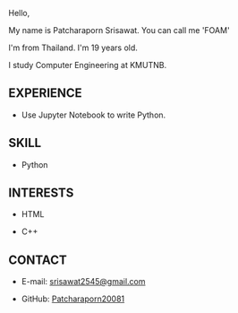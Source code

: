 Hello,

My name is Patcharaporn Srisawat. You can call me 'FOAM'

I'm from Thailand. I'm 19 years old.

I study Computer Engineering at KMUTNB.

## EXPERIENCE
* Use Jupyter Notebook to write Python.

## SKILL
* Python

## INTERESTS
* HTML

* C++

## CONTACT
* E-mail: srisawat2545@gmail.com

* GitHub: [Patcharaporn20081](https://patcharaporn20081.github.io/)
